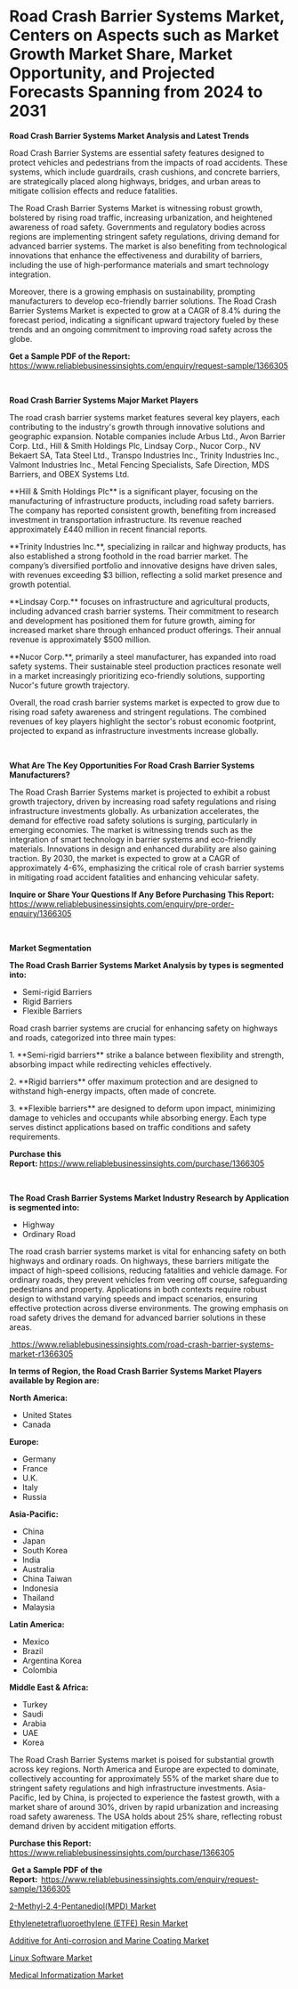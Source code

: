 <p><h1>Road Crash Barrier Systems Market, Centers on Aspects such as Market Growth Market Share, Market Opportunity, and Projected Forecasts Spanning from 2024 to 2031</h1></p><p><strong>Road Crash Barrier Systems Market Analysis and Latest Trends</strong></p>
<p><p>Road Crash Barrier Systems are essential safety features designed to protect vehicles and pedestrians from the impacts of road accidents. These systems, which include guardrails, crash cushions, and concrete barriers, are strategically placed along highways, bridges, and urban areas to mitigate collision effects and reduce fatalities.</p><p>The Road Crash Barrier Systems Market is witnessing robust growth, bolstered by rising road traffic, increasing urbanization, and heightened awareness of road safety. Governments and regulatory bodies across regions are implementing stringent safety regulations, driving demand for advanced barrier systems. The market is also benefiting from technological innovations that enhance the effectiveness and durability of barriers, including the use of high-performance materials and smart technology integration.</p><p>Moreover, there is a growing emphasis on sustainability, prompting manufacturers to develop eco-friendly barrier solutions. The Road Crash Barrier Systems Market is expected to grow at a CAGR of 8.4% during the forecast period, indicating a significant upward trajectory fueled by these trends and an ongoing commitment to improving road safety across the globe.</p></p>
<p><strong>Get a Sample PDF of the Report:&nbsp;</strong> <a href="https://www.reliablebusinessinsights.com/enquiry/request-sample/1366305">https://www.reliablebusinessinsights.com/enquiry/request-sample/1366305</a></p>
<p>&nbsp;</p>
<p><strong>Road Crash Barrier Systems Major Market Players</strong></p>
<p><p>The road crash barrier systems market features several key players, each contributing to the industry's growth through innovative solutions and geographic expansion. Notable companies include Arbus Ltd., Avon Barrier Corp. Ltd., Hill & Smith Holdings Plc, Lindsay Corp., Nucor Corp., NV Bekaert SA, Tata Steel Ltd., Transpo Industries Inc., Trinity Industries Inc., Valmont Industries Inc., Metal Fencing Specialists, Safe Direction, MDS Barriers, and OBEX Systems Ltd.</p><p>**Hill & Smith Holdings Plc** is a significant player, focusing on the manufacturing of infrastructure products, including road safety barriers. The company has reported consistent growth, benefiting from increased investment in transportation infrastructure. Its revenue reached approximately £440 million in recent financial reports.</p><p>**Trinity Industries Inc.**, specializing in railcar and highway products, has also established a strong foothold in the road barrier market. The company’s diversified portfolio and innovative designs have driven sales, with revenues exceeding $3 billion, reflecting a solid market presence and growth potential.</p><p>**Lindsay Corp.** focuses on infrastructure and agricultural products, including advanced crash barrier systems. Their commitment to research and development has positioned them for future growth, aiming for increased market share through enhanced product offerings. Their annual revenue is approximately $500 million.</p><p>**Nucor Corp.**, primarily a steel manufacturer, has expanded into road safety systems. Their sustainable steel production practices resonate well in a market increasingly prioritizing eco-friendly solutions, supporting Nucor's future growth trajectory.</p><p>Overall, the road crash barrier systems market is expected to grow due to rising road safety awareness and stringent regulations. The combined revenues of key players highlight the sector's robust economic footprint, projected to expand as infrastructure investments increase globally.</p></p>
<p>&nbsp;</p>
<p><strong>What Are The Key Opportunities For Road Crash Barrier Systems Manufacturers?</strong></p>
<p><p>The Road Crash Barrier Systems market is projected to exhibit a robust growth trajectory, driven by increasing road safety regulations and rising infrastructure investments globally. As urbanization accelerates, the demand for effective road safety solutions is surging, particularly in emerging economies. The market is witnessing trends such as the integration of smart technology in barrier systems and eco-friendly materials. Innovations in design and enhanced durability are also gaining traction. By 2030, the market is expected to grow at a CAGR of approximately 4-6%, emphasizing the critical role of crash barrier systems in mitigating road accident fatalities and enhancing vehicular safety.</p></p>
<p><strong>Inquire or Share Your Questions If Any Before Purchasing This Report:</strong> <a href="https://www.reliablebusinessinsights.com/enquiry/pre-order-enquiry/1366305">https://www.reliablebusinessinsights.com/enquiry/pre-order-enquiry/1366305</a></p>
<p>&nbsp;</p>
<p><strong>Market Segmentation</strong></p>
<p><strong>The Road Crash Barrier Systems Market Analysis by types is segmented into:</strong></p>
<p><ul><li>Semi-rigid Barriers</li><li>Rigid Barriers</li><li>Flexible Barriers</li></ul></p>
<p><p>Road crash barrier systems are crucial for enhancing safety on highways and roads, categorized into three main types: </p><p>1. **Semi-rigid barriers** strike a balance between flexibility and strength, absorbing impact while redirecting vehicles effectively. </p><p>2. **Rigid barriers** offer maximum protection and are designed to withstand high-energy impacts, often made of concrete. </p><p>3. **Flexible barriers** are designed to deform upon impact, minimizing damage to vehicles and occupants while absorbing energy. Each type serves distinct applications based on traffic conditions and safety requirements.</p></p>
<p><strong>Purchase this Report:&nbsp;</strong><a href="https://www.reliablebusinessinsights.com/purchase/1366305">https://www.reliablebusinessinsights.com/purchase/1366305</a></p>
<p>&nbsp;</p>
<p><strong>The Road Crash Barrier Systems Market Industry Research by Application is segmented into:</strong></p>
<p><ul><li>Highway</li><li>Ordinary Road</li></ul></p>
<p><p>The road crash barrier systems market is vital for enhancing safety on both highways and ordinary roads. On highways, these barriers mitigate the impact of high-speed collisions, reducing fatalities and vehicle damage. For ordinary roads, they prevent vehicles from veering off course, safeguarding pedestrians and property. Applications in both contexts require robust design to withstand varying speeds and impact scenarios, ensuring effective protection across diverse environments. The growing emphasis on road safety drives the demand for advanced barrier solutions in these areas.</p></p>
<p><a href="https://www.reliablebusinessinsights.com/road-crash-barrier-systems-market-r1366305">&nbsp;https://www.reliablebusinessinsights.com/road-crash-barrier-systems-market-r1366305</a></p>
<p><strong>In terms of Region, the Road Crash Barrier Systems Market Players available by Region are:</strong></p>
<p>
    <p> <strong> North America: </strong>
        <ul>
            <li>United States</li>
            <li>Canada</li>
        </ul>
        </p> 
    <p> <strong> Europe: </strong>
        <ul>
            <li>Germany</li>
            <li>France</li>
            <li>U.K.</li>
            <li>Italy</li>
            <li>Russia</li>
        </ul>
        </p> 
    <p> <strong> Asia-Pacific: </strong>
        <ul>
            <li>China</li>
            <li>Japan</li>
            <li>South Korea</li>
            <li>India</li>
            <li>Australia</li>
            <li>China Taiwan</li>
            <li>Indonesia</li>
            <li>Thailand</li>
            <li>Malaysia</li>
        </ul>
        </p> 
    <p> <strong> Latin America: </strong>
        <ul>
            <li>Mexico</li>
            <li>Brazil</li>
            <li>Argentina Korea</li>
            <li>Colombia</li>
        </ul>
        </p> 
    <p> <strong> Middle East & Africa: </strong>
        <ul>
            <li>Turkey</li>
            <li>Saudi</li>
            <li>Arabia</li>
            <li>UAE</li>
            <li>Korea</li>
        </ul>
    </p>
    </p>
<p><p>The Road Crash Barrier Systems market is poised for substantial growth across key regions. North America and Europe are expected to dominate, collectively accounting for approximately 55% of the market share due to stringent safety regulations and high infrastructure investments. Asia-Pacific, led by China, is projected to experience the fastest growth, with a market share of around 30%, driven by rapid urbanization and increasing road safety awareness. The USA holds about 25% share, reflecting robust demand driven by accident mitigation efforts.</p></p>
<p><strong>Purchase this Report: </strong><a href="https://www.reliablebusinessinsights.com/purchase/1366305">https://www.reliablebusinessinsights.com/purchase/1366305</a></p>
<p>&nbsp;<strong>Get a Sample PDF of the Report:&nbsp;&nbsp;</strong><a href="https://www.reliablebusinessinsights.com/enquiry/request-sample/1366305">https://www.reliablebusinessinsights.com/enquiry/request-sample/1366305</a></p>
<p><strong></strong></p>
<p><p><a href="https://issuu.com/reportprime-2/docs/2-methyl-24-pentanediolmpd-market-s_812a61c3e6702a">2-Methyl-2,4-Pentanediol(MPD) Market</a></p><p><a href="https://issuu.com/reportprime-2/docs/ethylenetetrafluoroethylene-etfe-re_ddc2d57d3690cd">Ethylenetetrafluoroethylene (ETFE) Resin Market</a></p><p><a href="https://github.com/gailasejs/Market-Research-Report-List-1/blob/main/additive-for-anti-corrosion-and-marine-coating-market.md">Additive for Anti-corrosion and Marine Coating Market</a></p><p><a href="https://www.linkedin.com/pulse/booming-linux-software-market-sector-analysis-growth-f6vde?trackingId=wW7S8RkQSCSJYOjOzqRGpg%3D%3D">Linux Software Market</a></p><p><a href="https://www.linkedin.com/pulse/global-medical-informatization-market-trends-forecasts-strategic-j7jme?trackingId=gXLPsqCuTmCXzwmiWTHboQ%3D%3D">Medical Informatization Market</a></p></p>